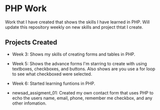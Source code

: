 # PHP Work

Work that I have created that shows the skills I have learned in PHP. Will update this repository weekly on new skills and project thtat I create.

## Projects Created

- Week 3: Shows my skills of creating forms and tables in PHP.

- Week 5: Shows the advance forms I'm starring to create with using textboxes, checkboxes, and buttons. Also shows are you use a for loop to see what checkboxed were selected.

- Week 6: Started learning funtions in PHP.

- newsad_assigment_01: Created my own contact form that uses PHP to echo the users name, email, phone, remember me checkbox, and 
                      any other infomation. 
